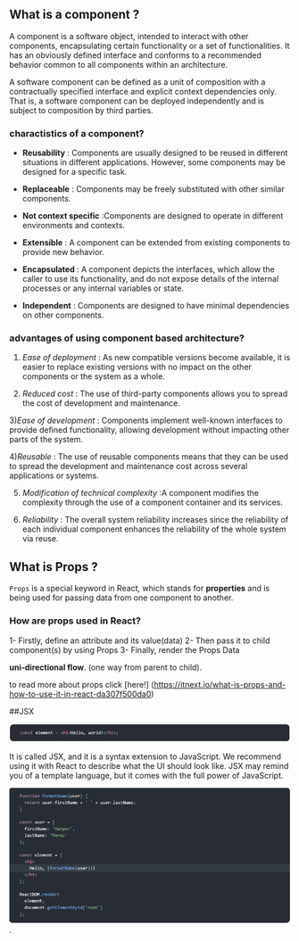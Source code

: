 ## What is a component ?

A component is a software object, intended to interact with other components, encapsulating certain functionality or a set of functionalities. It has an obviously defined interface and conforms to a recommended behavior common to all components within an architecture.

A software component can be defined as a unit of composition with a contractually specified interface and explicit context dependencies only. That is, a software component can be deployed independently and is subject to composition by third parties.

### charactistics of a component?

- **Reusability** : Components are usually designed to be reused in different situations in different applications. However, some components may be designed for a specific task.

- **Replaceable** : Components may be freely substituted with other similar components.

- **Not context specific** :Components are designed to operate in different environments and contexts.
- **Extensible** : A component can be extended from existing components to provide new behavior.
- **Encapsulated** : A component depicts the interfaces, which allow the caller to use its functionality, and do not expose details of the internal processes or any internal variables or state.
- **Independent** : Components are designed to have minimal dependencies on other components. 


### advantages of using component based architecture?

1) *Ease of deployment* : As new compatible versions become available, it is easier to replace existing versions with no impact on the other components or the system as a whole.

2) *Reduced cost* : The use of third-party components allows you to spread the cost of development and maintenance.

3)*Ease of development* : Components implement well-known interfaces to provide defined functionality, allowing development without impacting other parts of the system.

4)*Reusable* : The use of reusable components means that they can be used to spread the development and maintenance cost across several applications or systems.

5) *Modification of technical complexity* :A component modifies the complexity through the use of a component container and its services.

6) *Reliability* : The overall system reliability increases since the reliability of each individual component enhances the reliability of the whole system via reuse.


## What is Props ?

`Props` is a special keyword in React, which stands for **properties** and is being used for passing data from one component to another.

### How are props used in React?

1- Firstly, define an attribute and its value(data)
2- Then pass it to child component(s) by using Props
3- Finally, render the Props Data



**uni-directional flow**. (one way from parent to child).

to read more about props click [here!] (https://itnext.io/what-is-props-and-how-to-use-it-in-react-da307f500da0)

##JSX 

![](imgs/jsx.PNG)

It is called JSX, and it is a syntax extension to JavaScript. We recommend using it with React to describe what the UI should look like. JSX may remind you of a template language, but it comes with the full power of JavaScript.

![](imgs/x.PNG) .